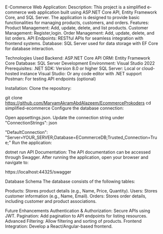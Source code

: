 E-Commerce Web Application:
Description:
  This project is a simplified e-commerce web application built using ASP.NET Core API, Entity Framework Core, and SQL Server. The application is designed to provide basic functionalities for managing products,     customers, and orders.
Features:
  Product Management: Add, update, delete, and list products.
  Customer Management: Register,login.
  Order Management: Add, update, delete, and list orders.
  API Endpoints: RESTful APIs for seamless integration with frontend systems.
  Database: SQL Server used for data storage with EF Core for database interaction.

Technologies Used
  Backend: ASP.NET Core API
  ORM: Entity Framework Core
  Database: SQL Server
  Development Environment: Visual Studio 2022
Prerequisites:
  .NET SDK: Version 8.0 or higher
  SQL Server: Local or cloud-hosted instance
  Visual Studio: Or any code editor with .NET support
  Postman: For testing API endpoints (optional)

Installation:
  Clone the repository:

  git clone https://github.com/MaryamAkramAbdAlazeem/EcommerceProkoders
  cd simplified-ecommerce
Configure the database connection:

  Open appsettings.json.
  Update the connection string under "ConnectionStrings":
  json
  
  "DefaultConnection": "Server=YOUR_SERVER;Database=ECommerceDB;Trusted_Connection=True;"
Run the application:

  dotnet run
API Documentation:
  The API documentation can be accessed through Swagger. After running the application, open your browser and navigate to:
  
  https://localhost:44325/swagger

Database Schema
  The database consists of the following tables:
  
  Products: Stores product details (e.g., Name, Price, Quantity).
  Users: Stores customer information (e.g., Name, Email).
  Orders: Stores order details, including customer and product associations.

Future Enhancements
  Authentication & Authorization: Secure APIs using JWT.
  Pagination: Add pagination to API endpoints for listing resources.
  Advanced Filtering: Allow filtering and sorting of products.
  Frontend Integration: Develop a React/Angular-based frontend.
